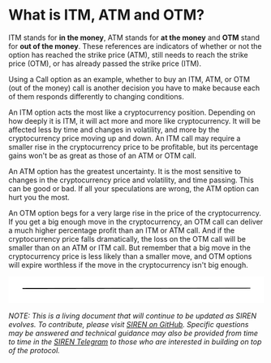 # What is ITM, ATM and OTM?

ITM stands for **in the money**, ATM stands for **at the money** and **OTM** stand for **out of the money**. These references are indicators of whether or not the option has reached the strike price \(ATM\), still needs to reach the strike price \(OTM\), or has already passed the strike price \(ITM\).

Using a Call option as an example, whether to buy an ITM, ATM, or OTM \(out of the money\) call is another decision you have to make because each of them responds differently to changing conditions.

An ITM option acts the most like a cryptocurrency position. Depending on how deeply it is ITM, it will act more and more like cryptocurrency. It will be affected less by time and changes in volatility, and more by the cryptocurrency price moving up and down. An ITM call may require a smaller rise in the cryptocurrency price to be profitable, but its percentage gains won't be as great as those of an ATM or OTM call.

An ATM option has the greatest uncertainty. It is the most sensitive to changes in the cryptocurrency price and volatility, and time passing. This can be good or bad. If all your speculations are wrong, the ATM option can hurt you the most.

An OTM option begs for a very large rise in the price of the cryptocurrency. If you get a big enough move in the cryptocurrency, an OTM call can deliver a much higher percentage profit than an ITM or ATM call. And if the cryptocurrency price falls dramatically, the loss on the OTM call will be smaller than on an ATM or ITM call. But remember that a big move in the cryptocurrency price is less likely than a smaller move, and OTM options will expire worthless if the move in the cryptocurrency isn't big enough.

![](../.gitbook/assets/image.png)

_NOTE: This is a living document that will continue to be updated as SIREN evolves. To contribute, please visit_ [_SIREN on GitHub_](https://github.com/sirenmarkets/core)_. Specific questions may be answered and technical guidance may also be provided from time to time in the_ [_SIREN Telegram_](https://t.me/sirenmarkets) _to those who are interested in building on top of the protocol._

